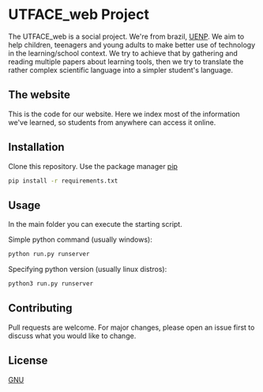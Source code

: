 # UTFACE_web Project

The UTFACE_web is a social project. We're from brazil, [UENP](uenp.edu.br).  We aim to help children, teenagers and young adults
to make better use of technology in the learning/school context. We try to achieve that by gathering and reading multiple papers about learning tools, then we try to translate the rather complex scientific language into a simpler student's language.

## The website
This is the code for our website. Here we index most of the information we've learned, so students from anywhere can access it online.

## Installation

Clone this repository. Use the package manager [pip](https://pip.pypa.io/en/stable/)

```bash
pip install -r requirements.txt
```

## Usage

In the main folder you can execute the starting script.

Simple python command (usually windows):
```bash
python run.py runserver
```
Specifying python version (usually linux distros):
```bash
python3 run.py runserver
```
## Contributing
Pull requests are welcome. For major changes, please open an issue first to discuss what you would like to change.

## License
[GNU](https://choosealicense.com/licenses/agpl-3.0/)
